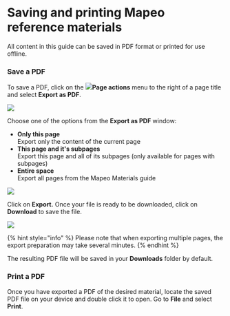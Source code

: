 # Saving and printing Mapeo reference materials

All content in this guide can be saved in PDF format or printed for use offline.&#x20;

### Save a PDF

To save a PDF, click on the ![](../../.gitbook/assets/Three\_dots\_menu.png)**Page actions** menu to the right of a page title and select **Export as PDF**.

![](../../.gitbook/assets/GitBook\_page\_actions\_menu.jpg)

Choose one of the options from the **Export as PDF** window:

* **Only this page**\
Export only the content of the current page
* **This page and it's subpages**\
Export this page and all of its subpages (only available for pages with subpages)
* **Entire space**\
Export all pages from the Mapeo Materials guide

![](../../.gitbook/assets/GitBook\_export\_PDF\_choose\_content.png)

Click on **Export.** Once your file is ready to be downloaded, click on **Download** to save the file.

![](../../.gitbook/assets/GitBook\_export\_pdf\_ready\_to\_download.png)

{% hint style="info" %}
Please note that when exporting multiple pages, the export preparation may take several minutes.
{% endhint %}

The resulting PDF file will be saved in your **Downloads** folder by default.

### Print a PDF

Once you have exported a PDF of the desired material, locate the saved PDF file on your device and double click it to open. Go to **File** and select **Print**.
